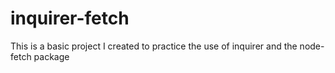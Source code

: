 # inquirer-fetch
This is a basic project I created to practice the use of inquirer and the node-fetch package
